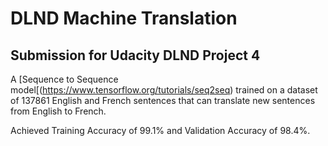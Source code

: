 # DLND Machine Translation

## Submission for Udacity DLND Project 4
A [Sequence to Sequence model[(https://www.tensorflow.org/tutorials/seq2seq) trained on a dataset of 137861 English and French sentences that can translate new sentences from English to French.

Achieved Training Accuracy of 99.1% and Validation Accuracy of 98.4%.